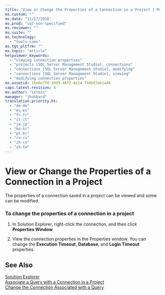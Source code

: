 ```yaml
---
title: "View or Change the Properties of a Connection in a Project | Microsoft Docs"
ms.custom: ""
ms.date: "11/17/2016"
ms.prod: "sql-non-specified"
ms.reviewer: ""
ms.suite: ""
ms.technology: 
  - "tools-ssms"
ms.tgt_pltfrm: ""
ms.topic: "article"
helpviewer_keywords: 
  - "viewing connection properties"
  - "projects [SQL Server Management Studio], connections"
  - "connections [SQL Server Management Studio], modifying"
  - "connections [SQL Server Management Studio], viewing"
  - "modifying connection properties"
ms.assetid: 16e6e7f0-30d9-46f2-8e14-f4d6d3ab1a46
caps.latest.revision: 4
ms.author: "sstein"
manager: "jhubbard"
translation.priority.ht: 
  - "de-de"
  - "es-es"
  - "fr-fr"
  - "it-it"
  - "ja-jp"
  - "ko-kr"
  - "pt-br"
  - "ru-ru"
  - "zh-cn"
  - "zh-tw"
---
```

# View or Change the Properties of a Connection in a Project
The properties of a connection saved in a project can be viewed and some can be modified.  
  
### To change the properties of a connection in a project  
  
1.  In Solution Explorer, right-click the connection, and then click **Properties Window**.  
  
2.  View the connection properties in the Properties window. You can change the **Execution Timeout**, **Database**, and **Login Timeout** properties.  
  
## See Also  
[Solution Explorer](../ssms/solution-explorer.md)  
[Associate a Query with a Connection in a Project](../ssms/associate-a-query-with-a-connection-in-a-project.md)  
[Change the Connection Associated with a Query](../ssms/change-the-connection-associated-with-a-query.md)  
  
